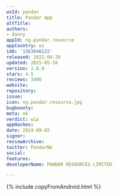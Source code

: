 ```yaml
---
wsId: pandar
title: Pandar App
altTitle: 
authors:
- danny
appId: ng.pandar.resource
appCountry: us
idd: '1563046132'
released: 2021-04-20
updated: 2025-05-16
version: 1.8.9
stars: 4.5
reviews: 3486
website: 
repository: 
issue: 
icon: ng.pandar.resource.jpg
bugbounty: 
meta: ok
verdict: wip
appHashes: 
date: 2024-09-02
signer: 
reviewArchive: 
twitter: PandarNG
social: 
features: 
developerName: PANDAR RESOURCES LIMITED

---
```


{% include copyFromAndroid.html %}

